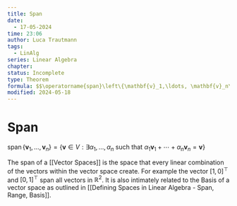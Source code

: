 ```yaml
---
title: Span
date:
  - 17-05-2024
time: 23:06
author: Luca Trautmann
tags:
  - LinAlg
series: Linear Algebra
chapter: 
status: Incomplete
type: Theorem
formula: $$\operatorname{span}\left\{\mathbf{v}_1,\ldots, \mathbf{v}_n\right\}=\left\{\mathbf{v}\in V:\exists \alpha_1, \ldots,\alpha_n\text{ such that }\alpha_1 \mathbf{v}_1+\cdots+\alpha_n\mathbf{v}_n=\mathbf{v}\right\}$$
modified: 2024-05-18
---
```

# Span

$\operatorname{span}\left\{\mathbf{v}_1,\ldots, \mathbf{v}_n\right\}=\left\{\mathbf{v}\in V:\exists \alpha_1, \ldots,\alpha_n\text{ such that }\alpha_1 \mathbf{v}_1+\cdots+\alpha_n\mathbf{v}_n=\mathbf{v}\right\}$

The span of a [[Vector Spaces]] is the space that every linear combination of the vectors within the vector space create. For example the vector $[1,0]^\top$ and $[0,1]^\top$ span all vectors in $\mathbb{R}^2$. It is also intimately related to the Basis of a vector space as outlined in [[Defining Spaces in Linear Algebra - Span, Range, Basis]].


